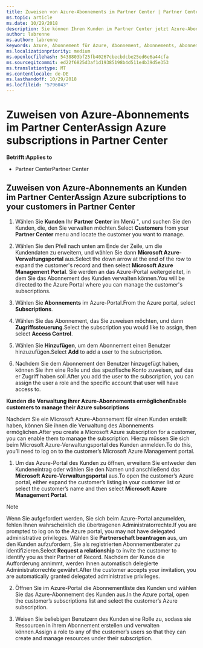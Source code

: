 ```yaml
---
title: Zuweisen von Azure-Abonnements im Partner Center | Partner Center
ms.topic: article
ms.date: 10/29/2018
description: Sie können Ihren Kunden im Partner Center jetzt Azure-Abonnements zuordnen. Ihre Kunden haben auch die Möglichkeit, die Abonnements selbst zu verwalten
author: labrenne
ms.author: labrenne
keywords: Azure, Abonnement für Azure, Abonnement, Abonnements, Abonnement zuweisen, Abonnement für Azure verwalten
ms.localizationpriority: medium
ms.openlocfilehash: 5438803bf25fb40267cbecbdcbe25ed6e6a44cfa
ms.sourcegitcommit: ed22f6825d3af1d19385198b4d511e4b39d5e353
ms.translationtype: MT
ms.contentlocale: de-DE
ms.lasthandoff: 10/29/2018
ms.locfileid: "5796043"
---
```

# <a name="assign-azure-subscriptions-in-partner-center"></a><span data-ttu-id="3c18c-104">Zuweisen von Azure-Abonnements im Partner Center</span><span class="sxs-lookup"><span data-stu-id="3c18c-104">Assign Azure subscriptions in Partner Center</span></span>

**<span data-ttu-id="3c18c-105">Betrifft:</span><span class="sxs-lookup"><span data-stu-id="3c18c-105">Applies to</span></span>**

-  <span data-ttu-id="3c18c-106">Partner Center</span><span class="sxs-lookup"><span data-stu-id="3c18c-106">Partner Center</span></span>
 
## <a name="assign-azure-subcriptions-to-your-customers-in-partner-center"></a><span data-ttu-id="3c18c-107">Zuweisen von Azure-Abonnements an Kunden im Partner Center</span><span class="sxs-lookup"><span data-stu-id="3c18c-107">Assign Azure subcriptions to your customers in Partner Center</span></span>

1. <span data-ttu-id="3c18c-108">Wählen Sie **Kunden** Ihr **Partner Center** im Menü ", und suchen Sie den Kunden, die, den Sie verwalten möchten.</span><span class="sxs-lookup"><span data-stu-id="3c18c-108">Select **Customers** from your **Partner Center** menu and locate the customer you want to manage.</span></span>

2.  <span data-ttu-id="3c18c-109">Wählen Sie den Pfeil nach unten am Ende der Zeile, um die Kundendaten zu erweitern, und wählen Sie dann **Microsoft Azure-Verwaltungsportal** aus.</span><span class="sxs-lookup"><span data-stu-id="3c18c-109">Select the down arrow at the end of the row to expand the customer's record and then select **Microsoft Azure Management Portal**.</span></span> <span data-ttu-id="3c18c-110">Sie werden an das Azure-Portal weitergeleitet, in dem Sie das Abonnement des Kunden verwalten können.</span><span class="sxs-lookup"><span data-stu-id="3c18c-110">You will be directed to the Azure Portal where you can manage the customer's subscriptions.</span></span> 

4. <span data-ttu-id="3c18c-111">Wählen Sie **Abonnements** im Azure-Portal.</span><span class="sxs-lookup"><span data-stu-id="3c18c-111">From the Azure portal, select **Subscriptions**.</span></span>

5. <span data-ttu-id="3c18c-112">Wählen Sie das Abonnement, das Sie zuweisen möchten, und dann **Zugriffssteuerung**.</span><span class="sxs-lookup"><span data-stu-id="3c18c-112">Select the subscription you would like to assign, then select **Access Control**.</span></span>

6. <span data-ttu-id="3c18c-113">Wählen Sie **Hinzufügen**, um dem Abonnement einen Benutzer hinzuzufügen.</span><span class="sxs-lookup"><span data-stu-id="3c18c-113">Select **Add** to add a user to the subscription.</span></span> 

7. <span data-ttu-id="3c18c-114">Nachdem Sie dem Abonnement den Benutzer hinzugefügt haben, können Sie ihm eine Rolle und das spezifische Konto zuweisen, auf das er Zugriff haben soll.</span><span class="sxs-lookup"><span data-stu-id="3c18c-114">After you add the user to the subscription, you can assign the user a role and the specific account that user will have access to.</span></span> 

**<span data-ttu-id="3c18c-115">Kunden die Verwaltung ihrer Azure-Abonnements ermöglichen</span><span class="sxs-lookup"><span data-stu-id="3c18c-115">Enable customers to manage their Azure subscriptions</span></span>**

<span data-ttu-id="3c18c-116">Nachdem Sie ein Microsoft Azure-Abonnement für einen Kunden erstellt haben, können Sie ihnen die Verwaltung des Abonnements ermöglichen.</span><span class="sxs-lookup"><span data-stu-id="3c18c-116">After you create a Microsoft Azure subscription for a customer, you can enable them to manage the subscription.</span></span> <span data-ttu-id="3c18c-117">Hierzu müssen Sie sich beim Microsoft Azure-Verwaltungsportal des Kunden anmelden.</span><span class="sxs-lookup"><span data-stu-id="3c18c-117">To do this, you’ll need to log on to the customer’s Microsoft Azure Management portal.</span></span> 

1.  <span data-ttu-id="3c18c-118">Um das Azure-Portal des Kunden zu öffnen, erweitern Sie entweder den Kundeneintrag oder wählen Sie den Namen und anschließend das **Microsoft Azure-Verwaltungsportal** aus.</span><span class="sxs-lookup"><span data-stu-id="3c18c-118">To open the customer’s Azure portal, either expand the customer’s listing in your customer list or select the customer’s name and then select **Microsoft Azure Management Portal**.</span></span>
    
> [!NOTE]  
> <span data-ttu-id="3c18c-119">Wenn Sie aufgefordert werden, Sie sich beim Azure-Portal anzumelden, fehlen Ihnen wahrscheinlich die übertragenen Administratorrechte.</span><span class="sxs-lookup"><span data-stu-id="3c18c-119">If you are prompted to log on to the Azure portal, you may not have delegated administrative privileges.</span></span> <span data-ttu-id="3c18c-120">Wählen Sie **Partnerschaft beantragen** aus, um den Kunden aufzufordern, Sie als registrierten Abonnementberater zu identifizieren.</span><span class="sxs-lookup"><span data-stu-id="3c18c-120">Select **Request a relationship** to invite the customer to identify you as their Partner of Record.</span></span> <span data-ttu-id="3c18c-121">Nachdem der Kunde die Aufforderung annimmt, werden Ihnen automatisch delegierte Administratorrechte gewährt.</span><span class="sxs-lookup"><span data-stu-id="3c18c-121">After the customer accepts your invitation, you are automatically granted delegated administrative privileges.</span></span> 

2.  <span data-ttu-id="3c18c-122">Öffnen Sie im Azure-Portal die Abonnementliste des Kunden und wählen Sie das Azure-Abonnement des Kunden aus.</span><span class="sxs-lookup"><span data-stu-id="3c18c-122">In the Azure portal, open the customer’s subscriptions list and select the customer’s Azure subscription.</span></span>

3.  <span data-ttu-id="3c18c-123">Weisen Sie beliebigen Benutzern des Kunden eine Rolle zu, sodass sie Ressourcen in ihrem Abonnement erstellen und verwalten können.</span><span class="sxs-lookup"><span data-stu-id="3c18c-123">Assign a role to any of the customer’s users so that they can create and manage resources under their subscription.</span></span>



